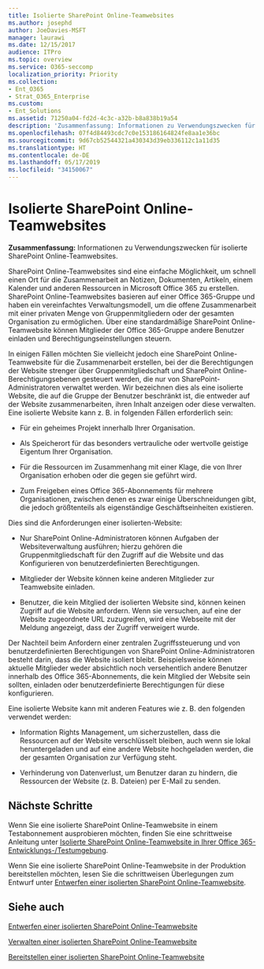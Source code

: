 ```yaml
---
title: Isolierte SharePoint Online-Teamwebsites
ms.author: josephd
author: JoeDavies-MSFT
manager: laurawi
ms.date: 12/15/2017
audience: ITPro
ms.topic: overview
ms.service: O365-seccomp
localization_priority: Priority
ms.collection:
- Ent_O365
- Strat_O365_Enterprise
ms.custom:
- Ent_Solutions
ms.assetid: 71250a04-fd2d-4c3c-a32b-b8a838b19a54
description: 'Zusammenfassung: Informationen zu Verwendungszwecken für isolierte SharePoint Online-Teamwebsites.'
ms.openlocfilehash: 07f4d84493cdc7c0e153186164824fe8aa1e36bc
ms.sourcegitcommit: 9d67cb52544321a430343d39eb336112c1a11d35
ms.translationtype: HT
ms.contentlocale: de-DE
ms.lasthandoff: 05/17/2019
ms.locfileid: "34150067"
---
```

# <a name="isolated-sharepoint-online-team-sites"></a>Isolierte SharePoint Online-Teamwebsites

 **Zusammenfassung:** Informationen zu Verwendungszwecken für isolierte SharePoint Online-Teamwebsites.
  
SharePoint Online-Teamwebsites sind eine einfache Möglichkeit, um schnell einen Ort für die Zusammenarbeit an Notizen, Dokumenten, Artikeln, einem Kalender und anderen Ressourcen in Microsoft Office 365 zu erstellen. SharePoint Online-Teamwebsites basieren auf einer Office 365-Gruppe und haben ein vereinfachtes Verwaltungsmodell, um die offene Zusammenarbeit mit einer privaten Menge von Gruppenmitgliedern oder der gesamten Organisation zu ermöglichen. Über eine standardmäßige SharePoint Online-Teamwebsite können Mitglieder der Office 365-Gruppe andere Benutzer einladen und Berechtigungseinstellungen steuern.
  
In einigen Fällen möchten Sie vielleicht jedoch eine SharePoint Online-Teamwebsite für die Zusammenarbeit erstellen, bei der die Berechtigungen der Website strenger über Gruppenmitgliedschaft und SharePoint Online-Berechtigungsebenen gesteuert werden, die nur von SharePoint-Administratoren verwaltet werden. Wir bezeichnen dies als eine isolierte Website, die auf die Gruppe der Benutzer beschränkt ist, die entweder auf der Website zusammenarbeiten, ihren Inhalt anzeigen oder diese verwalten. Eine isolierte Website kann z. B. in folgenden Fällen erforderlich sein:
  
- Für ein geheimes Projekt innerhalb Ihrer Organisation.
    
- Als Speicherort für das besonders vertrauliche oder wertvolle geistige Eigentum Ihrer Organisation.
    
- Für die Ressourcen im Zusammenhang mit einer Klage, die von Ihrer Organisation erhoben oder die gegen sie geführt wird.
    
- Zum Freigeben eines Office 365-Abonnements für mehrere Organisationen, zwischen denen es zwar einige Überschneidungen gibt, die jedoch größtenteils als eigenständige Geschäftseinheiten existieren.
    
Dies sind die Anforderungen einer isolierten-Website:
  
- Nur SharePoint Online-Administratoren können Aufgaben der Websiteverwaltung ausführen; hierzu gehören die Gruppenmitgliedschaft für den Zugriff auf die Website und das Konfigurieren von benutzerdefinierten Berechtigungen.
    
- Mitglieder der Website können keine anderen Mitglieder zur Teamwebsite einladen.
    
- Benutzer, die kein Mitglied der isolierten Website sind, können keinen Zugriff auf die Website anfordern. Wenn sie versuchen, auf eine der Website zugeordnete URL zuzugreifen, wird eine Webseite mit der Meldung angezeigt, dass der Zugriff verweigert wurde.
    
Der Nachteil beim Anfordern einer zentralen Zugriffssteuerung und von benutzerdefinierten Berechtigungen von SharePoint Online-Administratoren besteht darin, dass die Website isoliert bleibt. Beispielsweise können aktuelle Mitglieder weder absichtlich noch versehentlich andere Benutzer innerhalb des Office 365-Abonnements, die kein Mitglied der Website sein sollten, einladen oder benutzerdefinierte Berechtigungen für diese konfigurieren.
  
Eine isolierte Website kann mit anderen Features wie z. B. den folgenden verwendet werden:
  
- Information Rights Management, um sicherzustellen, dass die Ressourcen auf der Website verschlüsselt bleiben, auch wenn sie lokal heruntergeladen und auf eine andere Website hochgeladen werden, die der gesamten Organisation zur Verfügung steht.
    
- Verhinderung von Datenverlust, um Benutzer daran zu hindern, die Ressourcen der Website (z. B. Dateien) per E-Mail zu senden.
    
## <a name="next-steps"></a>Nächste Schritte

Wenn Sie eine isolierte SharePoint Online-Teamwebsite in einem Testabonnement ausprobieren möchten, finden Sie eine schrittweise Anleitung unter [Isolierte SharePoint Online-Teamwebsite in Ihrer Office 365-Entwicklungs-/Testumgebung](isolated-sharepoint-online-team-site-dev-test-environment.md).
  
Wenn Sie eine isolierte SharePoint Online-Teamwebsite in der Produktion bereitstellen möchten, lesen Sie die schrittweisen Überlegungen zum Entwurf unter [Entwerfen einer isolierten SharePoint Online-Teamwebsite](design-an-isolated-sharepoint-online-team-site.md).
  
## <a name="see-also"></a>Siehe auch

[Entwerfen einer isolierten SharePoint Online-Teamwebsite](design-an-isolated-sharepoint-online-team-site.md)
  
[Verwalten einer isolierten SharePoint Online-Teamwebsite](manage-an-isolated-sharepoint-online-team-site.md)

[Bereitstellen einer isolierten SharePoint Online-Teamwebsite](deploy-an-isolated-sharepoint-online-team-site.md)


